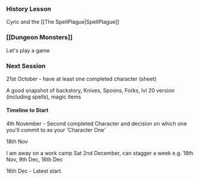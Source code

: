 ### History Lesson
Cyric and the [[The SpellPlague|SpellPlague]]


### [[Dungeon Monsters]]
Let's play a game


### Next Session
21st October - have at least one completed character (sheet)

A good snapshot of backstory, Knives, Spoons, Forks, lvl 20 version (including spells), magic items


#### Timeline to Start
4th November - Second completed Character and decision on which one you'll commit to as your 'Character One'

18th Nov 

I am away on a work camp Sat 2nd December, can stagger a week e.g. 18th Nov, 9th Dec, 16th Dec

16th Dec - Latest start. 
